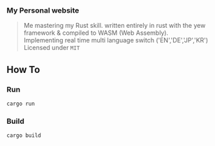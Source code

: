 ### My Personal website 
> Me mastering my Rust skill.
> written entirely in rust with the yew framework & compiled to WASM (Web Assembly).  
> Implementing real time multi language switch  ('EN','DE','JP','KR')
> Licensed under `MIT`

## How To

### Run

` cargo run `

### Build

` cargo build `